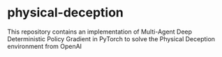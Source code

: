 # physical-deception
This repository contains an implementation of Multi-Agent Deep Deterministic Policy Gradient in PyTorch to solve the Physical Deception environment from OpenAI
